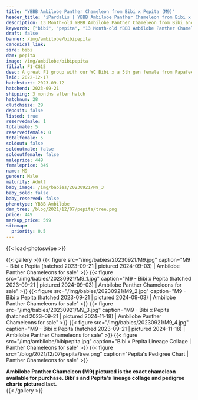 ```yaml
---
title: "YBBB Ambilobe Panther Chameleon from Bibi x Pepita (M9)"
header_title: "iPardalis | YBBB Ambilobe Panther Chameleon from Bibi x Pepita | M9"
description: 13 Month-old YBBB Ambilobe Panther Chameleon from Bibi and Pepita. A great F1 group with our WC Bibi x a 5th gen female from Papafee x Coco. We've included sire and dam dendrograms if available, but you can view our Bibi or Pepita breeder pages for more information.
keywords: ["bibi", "pepita", "13 Month-old YBBB Ambilobe Panther Chameleon", "baby chameleons for sale", "buy panther chameleon", "panther for sale", "ambilobe panther chameleons for sale", "ambilobe panther chameleon for sale"]
draft: false
banner: /img/ambilobe/bibipepita
canonical_link: 
sire: bibi
dam: pepita
image: /img/ambilobe/bibipepita
filial: F1-CG15
desc: A great F1 group with our WC Bibi x a 5th gen female from Papafee x Coco.
laid: 2022-12-17
hatchstart: 2023-09-12
hatchend: 2023-09-21
shipping: 3 months after hatch
hatchnum: 28
clutchsize: 29
deposit: false
listed: true
reservedmale: 1
totalmale: 5
reservedfemale: 0
totalfemale: 5
soldout: false
soldoutmale: false
soldoutfemale: false
maleprice: 449
femaleprice: 349
name: M9
gender: Male
maturity: Adult
baby_image: /img/babies/20230921/M9_3
baby_sold: false
baby_reserved: false
phenotype: YBBB Ambilobe
dam_tree: /blog/2021/12/07/pepita/tree.png
price: 449
markup_price: 599
sitemap: 
  priority: 0.5
---
```


{{< load-photoswipe >}}

{{< gallery >}}
  {{< figure src="/img/babies/20230921/M9.jpg" caption="M9 - Bibi x Pepita (hatched 2023-09-21 | pictured 2024-09-03) | Ambilobe Panther Chameleons for sale" >}}
  {{< figure src="/img/babies/20230921/M9_1.jpg" caption="M9 - Bibi x Pepita (hatched 2023-09-21 | pictured 2024-09-03) | Ambilobe Panther Chameleons for sale" >}}
  {{< figure src="/img/babies/20230921/M9_2.jpg" caption="M9 - Bibi x Pepita (hatched 2023-09-21 | pictured 2024-09-03) | Ambilobe Panther Chameleons for sale" >}}
  {{< figure src="/img/babies/20230921/M9_3.jpg" caption="M9 - Bibi x Pepita (hatched 2023-09-21 | pictured 2024-11-18) | Ambilobe Panther Chameleons for sale" >}}
  {{< figure src="/img/babies/20230921/M9_4.jpg" caption="M9 - Bibi x Pepita (hatched 2023-09-21 | pictured 2024-11-18) | Ambilobe Panther Chameleons for sale" >}}
  {{< figure src="/img/ambilobe/bibipepita.jpg" caption="Bibi x Pepita Lineage Collage | Panther Chameleons for sale" >}}
  {{< figure src="/blog/2021/12/07/pepita/tree.png" caption="Pepita's Pedigree Chart | Panther Chameleons for sale" >}}
  <figcaption itemprop="description"><strong>Ambilobe Panther Chameleon (M9) pictured is the exact chameleon available for purchase. Bibi's and Pepita's lineage collage and pedigree charts pictured last.</strong></figcaption>
{{< /gallery >}}
